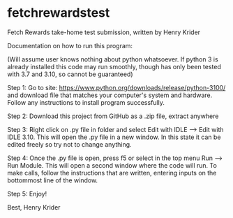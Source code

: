 # fetchrewardstest
Fetch Rewards take-home test submission, written by Henry Krider

Documentation on how to run this program:

(Will assume user knows nothing about python whatsoever. If python 3 is already installed this code may run smoothly, though has only been tested with 3.7 and 3.10, so cannot be guaranteed)

Step 1: Go to site: https://www.python.org/downloads/release/python-3100/ and download file that matches your computer's system and hardware. Follow any instructions to install program successfully.

Step 2: Download this project from GitHub as a .zip file, extract anywhere

Step 3: Right click on .py file in folder and select Edit with IDLE --> Edit with IDLE 3.10. This will open the .py file in a new window. In this state it can be edited freely so try not to change anything.

Step 4: Once the .py file is open, press f5 or select in the top menu Run --> Run Module. This will open a second window where the code will run. To make calls, follow the instructions that are written, entering inputs on the bottommost line of the window.

Step 5: Enjoy!

Best,
Henry Krider
